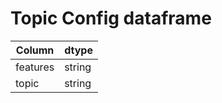 # Topic Config dataframe

| Column   | dtype  |
|----------|--------|
| features | string |
| topic    | string |
